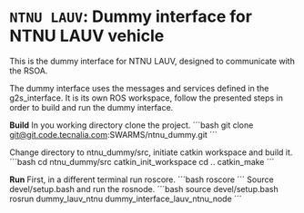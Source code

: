 # `NTNU LAUV`: Dummy interface for NTNU LAUV vehicle

This is the dummy interface for NTNU LAUV, designed to communicate with the RSOA.

<a name="Structure"></a>
The dummy interface uses the messages and services defined in the g2s_interface. It is its own ROS workspace, follow the presented steps in order to build and run the dummy interface.

**Build**
In you working directory clone the project.
´´´bash
git clone git@git.code.tecnalia.com:SWARMS/ntnu_dummy.git
´´´

Change directory to ntnu_dummy/src, initiate catkin workspace and build it.
´´´bash
cd ntnu_dummy/src
catkin_init_workspace
cd ..
catkin_make
´´´

**Run**
First, in a different terminal run roscore.
´´´bash
roscore
´´´
Source devel/setup.bash and run the rosnode.
´´´bash
source devel/setup.bash
rosrun dummy_lauv_ntnu dummy_interface_lauv_ntnu_node
´´´
